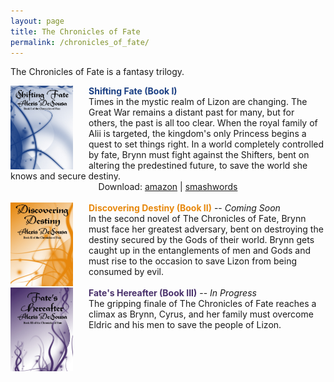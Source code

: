 ```yaml
---
layout: page
title: The Chronicles of Fate
permalink: /chronicles_of_fate/
---
```


The Chronicles of Fate is a fantasy trilogy.

<img src="/images/shiftingfateredo.jpg" align="left" style="width:100%; height:100%; max-width:100px; max-height:150px; padding-right:25px;" />
<div>
<span style="color:#1a3f83; font-weight:bold;">Shifting Fate (Book I)</span><br/> Times in the mystic realm of Lizon are changing. The Great War remains a distant past for many, but for others, the past is all too clear. When the royal family of Alii is targeted, the kingdom's only Princess begins a quest to set things right. In a world completely controlled by fate, Brynn must fight against the Shifters, bent on altering the predestined future, to save the world she knows and secure destiny.<br/>
     <div style="text-align:center">
     	Download: <a href="http://amzn.com/B004PLNQ4C" target="_blank">amazon</a> | <a href="https://www.smashwords.com/books/view/46705" target="_blank">smashwords</a>
     </div>
</div>
<br/>
<img src="/images/discoveringdestiny.jpg" align="left" style="width:100%; height:100%; max-width:100px; max-height:150px; padding-right:25px;" />
<div><span style="color:#e7880d; font-weight:bold;">Discovering Destiny (Book II)</span> -- <i>Coming Soon</i><br/>In the second novel of The Chronicles of Fate, Brynn must face her greatest adversary, bent on destroying the destiny secured by the Gods of their world. Brynn gets caught up in the entanglements of men and Gods and must rise to the occasion to save Lizon from being consumed by evil.
</div>
<br/>
<img src="/images/fateshereafter.jpg" align="left" style="width:100%; height:100%; max-width:100px; max-height:150px; padding-right:25px;" />
<div><span style="color:#49316b; font-weight:bold;">Fate's Hereafter (Book III)</span> -- <i>In Progress</i><br/>The gripping finale of The Chronicles of Fate reaches a climax as Brynn, Cyrus, and her family must overcome Eldric and his men to save the people of Lizon.
</div>
